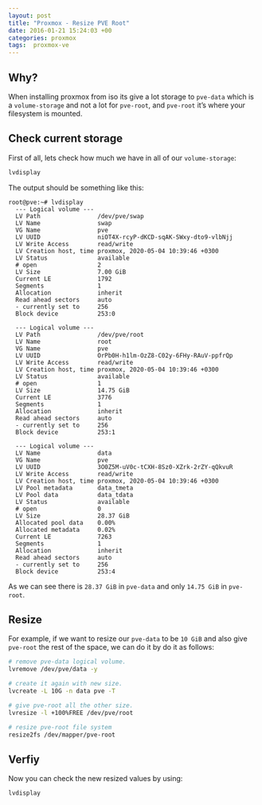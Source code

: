 ```yaml
---
layout: post
title: "Proxmox - Resize PVE Root"
date: 2016-01-21 15:24:03 +00
categories: proxmox
tags:  proxmox-ve
---
```


## Why?

When installing proxmox from iso its give a lot storage to `pve-data` which is a `volume-storage` and not a lot for `pve-root`, and `pve-root` it’s where your filesystem is mounted.

## Check current storage

First of all, lets check how much we have in all of our `volume-storage`:

```bash
lvdisplay
```

The output should be something like this:

```shell
root@pve:~# lvdisplay 
  --- Logical volume ---
  LV Path                /dev/pve/swap
  LV Name                swap
  VG Name                pve
  LV UUID                niOT4X-rcyP-dKCD-sqAK-SWxy-dto9-vlbNjj
  LV Write Access        read/write
  LV Creation host, time proxmox, 2020-05-04 10:39:46 +0300
  LV Status              available
  # open                 2
  LV Size                7.00 GiB
  Current LE             1792
  Segments               1
  Allocation             inherit
  Read ahead sectors     auto
  - currently set to     256
  Block device           253:0
   
  --- Logical volume ---
  LV Path                /dev/pve/root
  LV Name                root
  VG Name                pve
  LV UUID                OrPb0H-h1lm-OzZ8-C02y-6FHy-RAuV-ppfrQp
  LV Write Access        read/write
  LV Creation host, time proxmox, 2020-05-04 10:39:46 +0300
  LV Status              available
  # open                 1
  LV Size                14.75 GiB
  Current LE             3776
  Segments               1
  Allocation             inherit
  Read ahead sectors     auto
  - currently set to     256
  Block device           253:1
   
  --- Logical volume ---
  LV Name                data
  VG Name                pve
  LV UUID                3O0Z5M-uV0c-tCXH-8Sz0-XZrk-2rZY-qQkvuR
  LV Write Access        read/write
  LV Creation host, time proxmox, 2020-05-04 10:39:46 +0300
  LV Pool metadata       data_tmeta
  LV Pool data           data_tdata
  LV Status              available
  # open                 0
  LV Size                28.37 GiB
  Allocated pool data    0.00%
  Allocated metadata     0.02%
  Current LE             7263
  Segments               1
  Allocation             inherit
  Read ahead sectors     auto
  - currently set to     256
  Block device           253:4
```

As we can see there is `28.37 GiB` in `pve-data` and only `14.75 GiB` in `pve-root`.

## Resize

For example, if we want to resize our `pve-data` to be `10 GiB` and also give `pve-root` the rest of the space, we can do it by do it as follows:

```bash
# remove pve-data logical volume.
lvremove /dev/pve/data -y

# create it again with new size.
lvcreate -L 10G -n data pve -T

# give pve-root all the other size.
lvresize -l +100%FREE /dev/pve/root

# resize pve-root file system
resize2fs /dev/mapper/pve-root
```

## Verfiy

Now you can check the new resized values by using:

```bash
lvdisplay
```

